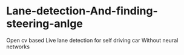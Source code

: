 # Lane-detection-And-finding-steering-anlge
Open cv based Live lane detection for self driving car Without neural networks
